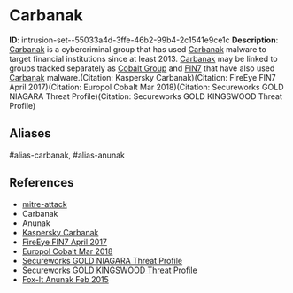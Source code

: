 # Carbanak

**ID**: intrusion-set--55033a4d-3ffe-46b2-99b4-2c1541e9ce1c
**Description**: [Carbanak](https://attack.mitre.org/groups/G0008) is a cybercriminal group that has used [Carbanak](https://attack.mitre.org/software/S0030) malware to target financial institutions since at least 2013. [Carbanak](https://attack.mitre.org/groups/G0008) may be linked to groups tracked separately as [Cobalt Group](https://attack.mitre.org/groups/G0080) and [FIN7](https://attack.mitre.org/groups/G0046) that have also used [Carbanak](https://attack.mitre.org/software/S0030) malware.(Citation: Kaspersky Carbanak)(Citation: FireEye FIN7 April 2017)(Citation: Europol Cobalt Mar 2018)(Citation: Secureworks GOLD NIAGARA Threat Profile)(Citation: Secureworks GOLD KINGSWOOD Threat Profile)

## Aliases
#alias-carbanak, #alias-anunak

## References
- [mitre-attack](https://attack.mitre.org/groups/G0008)
- Carbanak
- Anunak
- [Kaspersky Carbanak](https://media.kasperskycontenthub.com/wp-content/uploads/sites/43/2018/03/08064518/Carbanak_APT_eng.pdf)
- [FireEye FIN7 April 2017](https://www.fireeye.com/blog/threat-research/2017/04/fin7-phishing-lnk.html)
- [Europol Cobalt Mar 2018](https://www.europol.europa.eu/newsroom/news/mastermind-behind-eur-1-billion-cyber-bank-robbery-arrested-in-spain)
- [Secureworks GOLD NIAGARA Threat Profile](https://www.secureworks.com/research/threat-profiles/gold-niagara)
- [Secureworks GOLD KINGSWOOD Threat Profile](https://www.secureworks.com/research/threat-profiles/gold-kingswood?filter=item-financial-gain)
- [Fox-It Anunak Feb 2015](https://www.fox-it.com/en/news/blog/anunak-aka-carbanak-update/)
